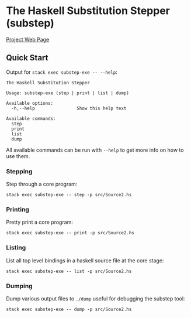 # The Haskell Substitution Stepper (substep)

[Project Web Page](http://haskell-substitution-stepper.pages.gitlab.ost.ch/product-docu/index.html)

## Quick Start

Output for `stack exec substep-exe -- --help`:

```plain
The Haskell Substitution Stepper

Usage: substep-exe (step | print | list | dump)

Available options:
  -h,--help                Show this help text

Available commands:
  step                     
  print                    
  list                     
  dump                 
```

All available commands can be run with `--help` to get more info on how to use them.

### Stepping

Step through a core program:

```shell
stack exec substep-exe -- step -p src/Source2.hs
```

### Printing

Pretty print a core program:

```shell
stack exec substep-exe -- print -p src/Source2.hs
```

### Listing

List all top level bindings in a haskell source file at the core stage:

```shell
stack exec substep-exe -- list -p src/Source2.hs
```

### Dumping

Dump various output files to `./dump` useful for debugging the substep tool:

```shell
stack exec substep-exe -- dump -p src/Source2.hs
```
